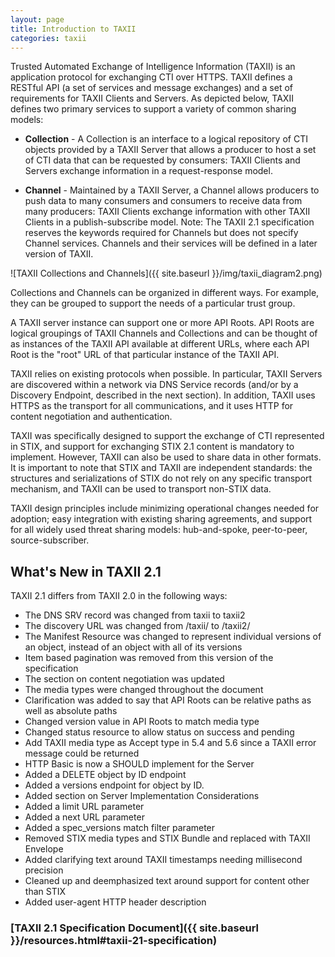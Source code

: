 ```yaml
---
layout: page
title: Introduction to TAXII
categories: taxii
---
```


Trusted Automated Exchange of Intelligence Information (TAXII) is an application protocol for exchanging CTI over HTTPS. ​TAXII defines a RESTful API (a set of services and message exchanges) and a set of requirements for TAXII Clients and Servers. As depicted below, TAXII defines two primary services to support a variety of common sharing models:

-   **Collection** - A Collection is an interface to a logical repository of CTI objects provided by a TAXII Server that allows a producer to host a set of CTI data that can be requested by consumers: TAXII Clients and Servers exchange information in a request-response model.

-   **Channel** - Maintained by a TAXII Server, a Channel allows producers to push data to many consumers and consumers to receive data from many producers: TAXII Clients exchange information with other TAXII Clients in a publish-subscribe model. Note: The TAXII 2.1 specification reserves the keywords required for Channels but does not specify Channel services. Channels and their services will be defined in a later version of TAXII.

<div class="center-block text-center" markdown="span">
![TAXII Collections and Channels]({{ site.baseurl }}/img/taxii_diagram2.png)
</div>

Collections and Channels can be organized in different ways. For example, they can be grouped to support the needs of a particular trust group.

A TAXII server instance can support one or more API Roots. API Roots are logical groupings of TAXII Channels and Collections and can be thought of as instances of the TAXII API available at different URLs, where each API Root is the "root" URL of that particular instance of the TAXII API.

TAXII relies on existing protocols when possible. In particular, TAXII Servers are discovered within a network via DNS Service records (and/or by a Discovery Endpoint, described in the next section). In addition, TAXII uses HTTPS as the transport for all communications, and it uses HTTP for content negotiation and authentication.

TAXII was specifically designed to support the exchange of CTI represented in STIX, and support for exchanging STIX 2.1 content is mandatory to implement. However, TAXII can also be used to share data in other formats. It is important to note that STIX and TAXII are independent standards: the structures and serializations of STIX do not rely on any specific transport mechanism, and TAXII can be used to transport non-STIX data.

TAXII design principles include minimizing operational changes needed for adoption; easy integration with existing sharing agreements, and support for all widely used threat sharing models: hub-and-spoke, peer-to-peer, source-subscriber.

## What's New in TAXII 2.1
TAXII 2.1 differs from TAXII 2.0 in the following ways:

* The DNS SRV record was changed from taxii to taxii2
* The discovery URL was changed from /taxii/ to /taxii2/
* The Manifest Resource was changed to represent individual versions of an object, instead of an object with all of its versions
* Item based pagination was removed from this version of the specification
* The section on content negotiation was updated
* The media types were changed throughout the document
* Clarification was added to say that API Roots can be relative paths as well as absolute paths
* Changed version value in API Roots to match media type
* Changed status resource to allow status on success and pending
* Add TAXII media type as Accept type in 5.4 and 5.6 since a TAXII error message could be returned
* HTTP Basic is now a SHOULD implement for the Server
* Added a DELETE object by ID endpoint
* Added a versions endpoint for object by ID.
* Added section on Server Implementation Considerations
* Added a limit URL parameter
* Added a next URL parameter
* Added a spec_versions match filter parameter
* Removed STIX media types and STIX Bundle and replaced with TAXII Envelope
* Added clarifying text around TAXII timestamps needing millisecond precision
* Cleaned up and deemphasized text around support for content other than STIX
* Added user-agent HTTP header description

### [TAXII 2.1 Specification Document]({{ site.baseurl }}/resources.html#taxii-21-specification)
